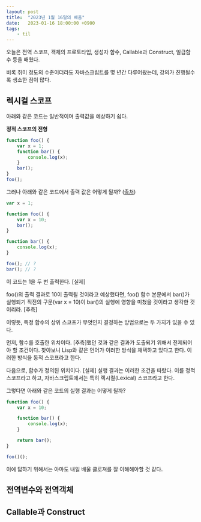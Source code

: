 ```yaml
---
layout: post
title:  "2023년 1월 16일의 배움"
date:   2023-01-16 18:00:00 +0900
tags:
    - til
---
```


오늘은 전역 스코프, 객체의 프로토타입, 생성자 함수, Callable과 Construct, 일급함수 등을 배웠다.

비록 취미 정도의 수준이더라도 자바스크립트를 몇 년간 다루어왔는데, 강의가 진행될수록 생소한 점이 많다.

## 렉시컬 스코프
아래와 같은 코드는 일반적이며 출력값을 예상하기 쉽다.

**정적 스코프의 전형**

```js
function foo() {
    var x = 1;
    function bar() {
        console.log(x);
    }
    bar();
}
foo();
```

그러나 아래와 같은 코드에서 출력 값은 어떻게 될까? ([출처](https://poiemaweb.com/js-scope))

```js
var x = 1;

function foo() {
    var x = 10;
    bar();
}

function bar() {
    console.log(x);
}

foo(); // ?
bar(); // ?
```

이 코드는 1을 두 번 출력한다. [실제]

foo()의 출력 결과로 10이 출력될 것이라고 예상했다면, foo() 함수 본문에서 bar()가 실행되기 직전의 구문(var x = 10)이 bar()의 실행에 영향을 미쳤을 것이라고 생각한 것이리라. [추측]

이렇듯, 특정 함수의 상위 스코프가 무엇인지 결정하는 방법으로는 두 가지가 있을 수 있다.

먼저, 함수를 호출한 위치이다. [추측]했던 것과 같은 결과가 도출되기 위해서 전제되어야 할 조건이다. 찾아보니 Lisp와 같은 언어가 이러한 방식을 채택하고 있다고 한다. 이러한 방식을 동적 스코프라고 한다.

다음으로, 함수가 정의된 위치이다. [실제] 실행 결과는 이러한 조건을 따랐다. 이를 정적 스코프라고 하고, 자바스크립트에서는 특히 렉시컬(Lexical) 스코프라고 한다.

그렇다면 아래와 같은 코드의 실행 결과는 어떻게 될까?

```js
function foo() {
    var x = 10;

    function bar() {
        console.log(x);
    }

    return bar();
}

foo()();
```

이에 답하기 위해서는 아마도 내일 배울 클로져를 잘 이해해야할 것 같다.

## 전역변수와 전역객체


## Callable과 Construct